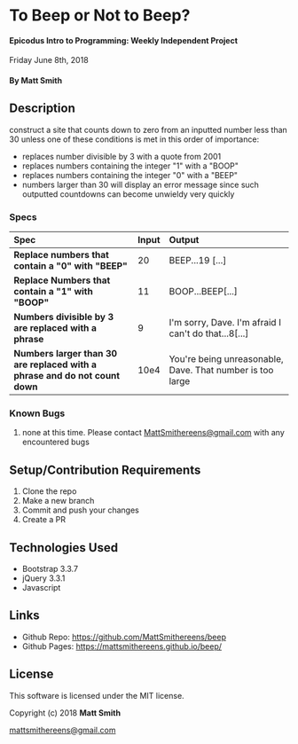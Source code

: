 # To Beep or Not to Beep?

#### Epicodus Intro to Programming: Weekly Independent Project
Friday June 8th, 2018

#### By Matt Smith

## Description
construct a site that counts down to zero from an inputted number less than 30 unless one of these conditions is met in this order of importance:
* replaces number divisible by 3 with a quote from 2001
* replaces numbers containing the integer "1" with a "BOOP"
* replaces numbers containing the integer "0" with a "BEEP"
* numbers larger than 30 will display an error message since such outputted countdowns can become unwieldy very quickly

### Specs
| Spec | Input | Output |
| :-------------     | :------------- | :------------- |
| **Replace numbers that contain a "0" with "BEEP"** | 20 | BEEP...19 [...] |
| **Replace Numbers that contain a "1" with "BOOP"** | 11 | BOOP...BEEP[...] |
| **Numbers divisible by 3 are replaced with a phrase**| 9 | I'm sorry, Dave. I'm afraid I can't do that...8[...]|
| **Numbers larger than 30 are replaced with a phrase and do not count down**| 10e4 | You're being unreasonable, Dave.  That number is too large|


### Known Bugs

1. none at this time.  Please contact MattSmithereens@gmail.com with any encountered bugs

## Setup/Contribution Requirements

1. Clone the repo
1. Make a new branch
1. Commit and push your changes
1. Create a PR

## Technologies Used

* Bootstrap 3.3.7
* jQuery 3.3.1
* Javascript

## Links

* Github Repo: https://github.com/MattSmithereens/beep
* Github Pages: https://mattsmithereens.github.io/beep/

## License

This software is licensed under the MIT license.

Copyright (c) 2018 **Matt Smith**

mattsmithereens@gmail.com
